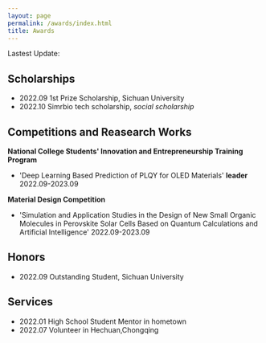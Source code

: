 ```yaml
---
layout: page
permalink: /awards/index.html
title: Awards
---
```


Lastest Update: 

## Scholarships
- 2022.09 1st Prize Scholarship, Sichuan University
- 2022.10 Simrbio tech scholarship, *social scholarship*




## Competitions and Reasearch Works
**National College Students' Innovation and Entrepreneurship Training Program**
- 'Deep Learning Based Prediction of PLQY for OLED Materials' **leader** 2022.09-2023.09

**Material Design Competition**
- 'Simulation and Application Studies in the Design of New Small Organic Molecules in Perovskite Solar Cells Based on Quantum Calculations and Artificial Intelligence'  2022.09-2023.09



## Honors
- 2022.09 Outstanding Student, Sichuan University



## Services
- 2022.01 High School Student Mentor in hometown
- 2022.07 Volunteer in Hechuan,Chongqing
